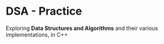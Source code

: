 # DSA - Practice
Exploring **Data Structures and Algorithms** and their various implementations, in C++

